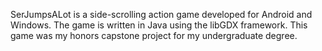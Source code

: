 SerJumpsALot is a side-scrolling action game developed for Android and Windows. The game is written in Java using the libGDX framework. This game was my honors capstone project for my undergraduate degree. 
